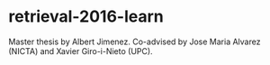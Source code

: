 # retrieval-2016-learn
Master thesis by Albert Jimenez. Co-advised by Jose Maria Alvarez (NICTA) and Xavier Giro-i-Nieto (UPC).
